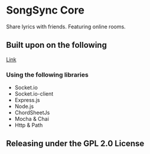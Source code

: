 # SongSync Core
Share lyrics with friends. Featuring online rooms.

## Built upon on the following
[Link](https://devdojo.com/dennis/use-socketio-to-build-a-game)

### Using the following libraries

* Socket.io
* Socket.io-client
* Express.js
* Node.js
* ChordSheetJs
* Mocha & Chai
* Http & Path

## Releasing under the GPL 2.0 License
